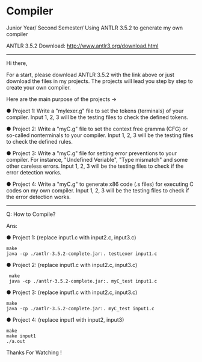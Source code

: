# Compiler
Junior Year/ Second Semester/ Using ANTLR 3.5.2 to generate my own compiler

ANTLR 3.5.2 Download: http://www.antlr3.org/download.html

--------------------------------------------------------------------------------------------------------------------

Hi there,

For a start, please download ANTLR 3.5.2 with the link above or just download the files in my projects.
The projects will lead you step by step to create your own compiler.



Here are the main purpose of the projects →

● Project 1: Write a "mylexer.g" file to set the tokens (terminals) of your compiler. Input 1, 2, 3 will be the testing files to check the defined tokens.


● Project 2: Write a "myC.g" file to set the context free gramma (CFG) or so-called nonterminals to your compiler. Input 1, 2, 3 will be the testing files to check the defined rules.


● Project 3: Write a "myC.g" file for setting error preventions to your compiler.
             For instance, "Undefined Veriable", "Type mismatch" and some other careless errors.
             Input 1, 2, 3 will be the testing files to check if the error detection works.


● Project 4: Write a "myC.g" to generate x86 code (.s files) for executing C codes on my own compiler.
             Input 1, 2, 3 will be the testing files to check if the error detection works.

--------------------------------------------------------------------------------------------------------------------

Q: How to Compile?


Ans: 

● Project 1: (replace input1.c with input2.c, input3.c)
    
    make
    java -cp ./antlr-3.5.2-complete.jar:. testLexer input1.c
   
   
● Project 2: (replace input1.c with input2.c, input3.c)

     make
     java -cp ./antlr-3.5.2-complete.jar:. myC_test input1.c


● Project 3: (replace input1.c with input2.c, input3.c)
    
    make
    java -cp ./antlr-3.5.2-complete.jar:. myC_test input1.c


● Project 4: (replace input1 with input2, input3)
  
    make
    make input1
    ./a.out


Thanks For Watching !
